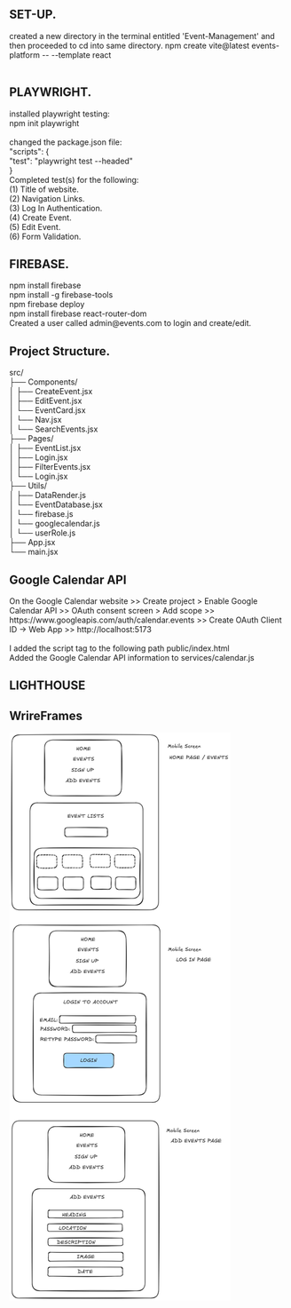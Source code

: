<h2>SET-UP.</h2>
created a new directory in the terminal entitled 'Event-Management' and then proceeded to cd into same directory.
npm create vite@latest events-platform -- --template react
</br></br>
<h2>PLAYWRIGHT.</h2>
installed playwright testing:<br/>
npm init playwright<br/>
<br/>
changed the package.json file:<br/>
"scripts": {<br/>
    "test": "playwright test --headed"<br/>
}<br/>
Completed test(s) for the following:<br/>
(1) Title of website.<br/>
(2) Navigation Links.<br/>
(3) Log In Authentication.<br/>
(4) Create Event.<br/>
(5) Edit Event.<br/>
(6) Form Validation.</br>

<h2>FIREBASE.</h2>
npm install firebase<br/>
npm install -g firebase-tools<br/>
npm firebase deploy<br/>
npm install firebase react-router-dom<br/>
Created a user called admin@events.com to login and create/edit.

<h2>Project Structure.</h2>
src/<br/>
├── Components/<br/>
│ ├── CreateEvent.jsx<br/>
│ ├── EditEvent.jsx<br/>
│ └── EventCard.jsx<br/>
│ └── Nav.jsx<br/>
│ └── SearchEvents.jsx<br/>
├── Pages/<br/>
│ ├── EventList.jsx<br/>
│ ├── Login.jsx<br/>
│ ├── FilterEvents.jsx<br/>
│ └── Login.jsx<br/>
├── Utils/<br/>
│ ├── DataRender.js<br/>
│ └── EventDatabase.jsx<br/>
│ └── firebase.js<br/>
│ └── googlecalendar.js<br/>
│ └── userRole.js<br/>
├── App.jsx<br/>
└── main.jsx<br/>

<h2>Google Calendar API</h2>
On the Google Calendar website >> Create project > Enable Google Calendar API >> OAuth consent screen > Add scope >> https://www.googleapis.com/auth/calendar.events >> Create OAuth Client ID → Web App >> http://localhost:5173
<br/><br/>
I added the script tag to the following path public/index.html <script async defer src="https://apis.google.com/js/api.js"></script><br/>
Added the Google Calendar API information to services/calendar.js

<h2>LIGHTHOUSE</h2>



<h2>WrireFrames</h2>

![Wireframe Image](./src/assets/wireframes.png)